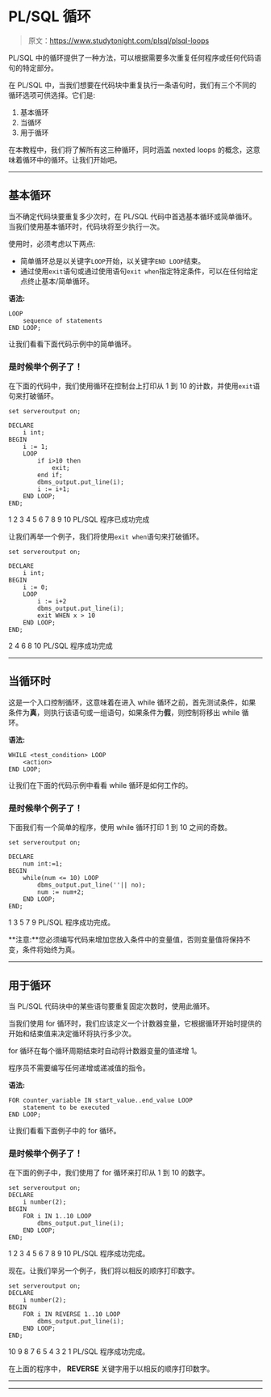 # PL/SQL 循环

> 原文：<https://www.studytonight.com/plsql/plsql-loops>

PL/SQL 中的循环提供了一种方法，可以根据需要多次重复任何程序或任何代码语句的特定部分。

在 PL/SQL 中，当我们想要在代码块中重复执行一条语句时，我们有三个不同的循环选项可供选择。它们是:

1.  基本循环
2.  当循环
3.  用于循环

在本教程中，我们将了解所有这三种循环，同时涵盖 nexted loops 的概念，这意味着循环中的循环。让我们开始吧。

* * *

## 基本循环

当不确定代码块要重复多少次时，在 PL/SQL 代码中首选基本循环或简单循环。当我们使用基本循环时，代码块将至少执行一次。

使用时，必须考虑以下两点:

*   简单循环总是以关键字`LOOP`开始，以关键字`END LOOP`结束。
*   通过使用`exit`语句或通过使用语句`exit when`指定特定条件，可以在任何给定点终止基本/简单循环。

**语法:**

```
LOOP
	sequence of statements
END LOOP; 

```

让我们看看下面代码示例中的简单循环。

### 是时候举个例子了！

在下面的代码中，我们使用循环在控制台上打印从 1 到 10 的计数，并使用`exit`语句来打破循环。

```
set serveroutput on;

DECLARE
	i int;
BEGIN
	i := 1;
	LOOP
		if i>10 then
			exit;
		end if;
		dbms_output.put_line(i);
		i := i+1;
	END LOOP;
END;

```

1 2 3 4 5 6 7 8 9 10 PL/SQL 程序已成功完成

让我们再举一个例子，我们将使用`exit when`语句来打破循环。

```
set serveroutput on;

DECLARE
	i int;
BEGIN
	i := 0;
	LOOP
		i := i+2
		dbms_output.put_line(i);
		exit WHEN x > 10
	END LOOP;
END;

```

2 4 6 8 10 PL/SQL 程序成功完成

* * *

## 当循环时

这是一个入口控制循环，这意味着在进入 while 循环之前，首先测试条件，如果条件为**真**，则执行该语句或一组语句，如果条件为**假**，则控制将移出 while 循环。

**语法:**

```
WHILE <test_condition> LOOP
	<action>
END LOOP;
```

让我们在下面的代码示例中看看 while 循环是如何工作的。

### 是时候举个例子了！

下面我们有一个简单的程序，使用 while 循环打印 1 到 10 之间的奇数。

```
set serveroutput on;

DECLARE
	num int:=1;
BEGIN
	while(num <= 10) LOOP
		dbms_output.put_line(''|| no);
		num := num+2;
	END LOOP;
END;

```

1 3 5 7 9 PL/SQL 程序成功完成。

**注意:**您必须编写代码来增加您放入条件中的变量值，否则变量值将保持不变，条件将始终为真。

* * *

## 用于循环

当 PL/SQL 代码块中的某些语句要重复固定次数时，使用此循环。

当我们使用 for 循环时，我们应该定义一个计数器变量，它根据循环开始时提供的开始和结束值来决定循环将执行多少次。

for 循环在每个循环周期结束时自动将计数器变量的值递增 1。

程序员不需要编写任何递增或递减值的指令。

**语法:**

```
FOR counter_variable IN start_value..end_value LOOP
	statement to be executed
END LOOP; 
```

让我们看看下面例子中的 for 循环。

### 是时候举个例子了！

在下面的例子中，我们使用了 for 循环来打印从 1 到 10 的数字。

```
set serveroutput on;
DECLARE
	i number(2);
BEGIN
	FOR i IN 1..10 LOOP
		dbms_output.put_line(i);
	END LOOP;
END;

```

1 2 3 4 5 6 7 8 9 10 PL/SQL 程序成功完成。

现在。让我们举另一个例子，我们将以相反的顺序打印数字。

```
set serveroutput on;
DECLARE
	i number(2);
BEGIN
	FOR i IN REVERSE 1..10 LOOP
		dbms_output.put_line(i);
	END LOOP;
END; 
```

10 9 8 7 6 5 4 3 2 1 PL/SQL 程序成功完成。

在上面的程序中， **REVERSE** 关键字用于以相反的顺序打印数字。

* * *

* * *
